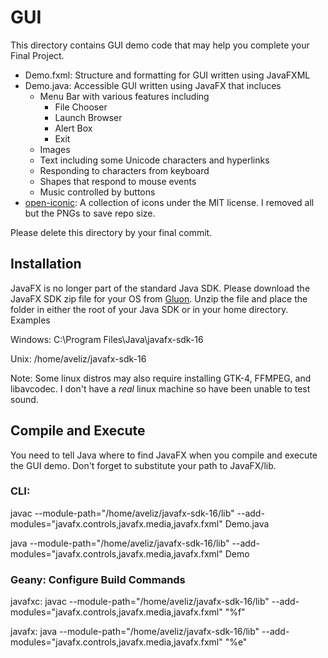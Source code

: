 # GUI

This directory contains GUI demo code that may help you complete your Final Project.
- Demo.fxml: Structure and formatting for GUI written using JavaFXML
- Demo.java: Accessible GUI written using JavaFX that incluces
  - Menu Bar with various features including
    - File Chooser
    - Launch Browser
    - Alert Box
    - Exit
  - Images
  - Text including some Unicode characters and hyperlinks
  - Responding to characters from keyboard
  - Shapes that respond to mouse events
  - Music controlled by buttons
- [open-iconic](https://useiconic.com/open): A collection of icons under the MIT license. I removed all but the PNGs to save repo size. 

Please delete this directory by your final commit.

## Installation
JavaFX is no longer part of the standard Java SDK. Please download the JavaFX SDK zip file for your OS from [Gluon](https://gluonhq.com/products/javafx/).
Unzip the file and place the folder in either the root of your Java SDK or in your home directory.
Examples

Windows: C:\Program Files\Java\javafx-sdk-16

Unix: /home/aveliz/javafx-sdk-16

Note: Some linux distros may also require installing GTK-4, FFMPEG, and libavcodec. I don't have a *real* linux machine so have been unable to test sound.

## Compile and Execute
You need to tell Java where to find JavaFX when you compile and execute the GUI demo. Don't forget to substitute your path to JavaFX/lib.


### CLI: 

javac --module-path="/home/aveliz/javafx-sdk-16/lib" --add-modules="javafx.controls,javafx.media,javafx.fxml" Demo.java

java --module-path="/home/aveliz/javafx-sdk-16/lib" --add-modules="javafx.controls,javafx.media,javafx.fxml" Demo

### Geany: Configure Build Commands 

javafxc: javac --module-path="/home/aveliz/javafx-sdk-16/lib" --add-modules="javafx.controls,javafx.media,javafx.fxml" "%f"

javafx: java --module-path="/home/aveliz/javafx-sdk-16/lib" --add-modules="javafx.controls,javafx.media,javafx.fxml" "%e"
